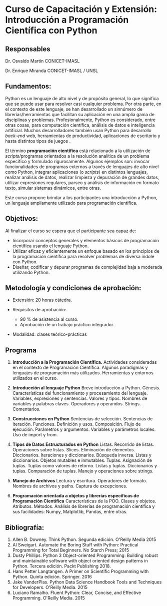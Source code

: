 # Curso de Capacitación y Extensión: Introducción a Programación Científica con Python


## Responsables 
Dr. Osvaldo Martin
CONICET-IMASL

Dr. Enrique Miranda
CONICET-IMASL / UNSL


## Fundamentos: 

Python es un lenguaje de alto nivel y de propósito general, lo que significa que se puede usar para resolver casi cualquier problema. Por otra parte, en el contexto de este lenguaje, se han desarrollado un sinnúmero de librerías/herramientas que facilitan su aplicación en una amplia gama de disciplinas y problemas.
Profesionalmente, Python es considerado, entre otras cosas, para computación científica, análisis de datos e inteligencia artificial. Muchos desarrolladores también usan Python para desarrollo _back-end_ web, herramientas de productividad, aplicaciones de escritorio y hasta distintos tipos de juegos . 

El término **programación científica** está relacionado a la utilización de _scripts_/programas orientados a la resolución analítica de un problema específico y formulado rigurosamente. Algunos ejemplos son: invocar funcionalidades de programas externos a través de lenguajes de alto nivel como Python, integrar aplicaciones (o _scripts_) en distintos lenguajes, realizar análisis de datos, realizar limpieza y depuración de grandes datos, utilizar expresiones regulares, parseo y análisis de información en formato texto, simular sistemas dinámicos, entre otras.

Este curso propone brindar a los participantes una introducción a Python, un lenguaje ampliamente utilizado para programación científica.


## Objetivos:

Al finalizar el curso se espera que el participante sea capaz de:

- Incorporar conceptos generales y elementos básicos de programación científica usando el lenguaje Python.
- Utilizar eficaz y eficientemente un enfoque basado en los principios de la programación científica para resolver problemas de diversa índole con Python.
- Diseñar, codificar y depurar programas de complejidad baja a moderada utilizando Python.


## Metodología y condiciones de aprobación:

* Extensión: 20 horas cátedra.
* Requisitos de aprobación:
    * 90 % de asistencia al curso.
    * Aprobación de un trabajo práctico integrador.

* Modalidad: clases teórico-prácticas


## Programa

1. **Introducción a la Programación Científica.**
Actividades consideradas en el contexto de Programación Científica. Algunos paradigmas y lenguajes de programación más utilizados. Herramientas y entornos utilizados en el curso. 

2. **Introducción al lenguaje Python**
Breve introducción a Python. Génesis. Características del funcionamiento y procesamiento del lenguaje. Variables, expresiones y sentencias. Valores y tipos. Nombres de variables y palabras claves. Operadores y operandos. Strings. Comentarios.

3. **Construcciones en Python**
Sentencias de selección. Sentencias de iteración. Funciones. Definición y usos. Composición. Flujo de ejecución. Parámetros y argumentos. Variables y parámetros locales. Uso de import y from.

4. **Tipos de Datos Estructurados en Python**
Listas. Recorrido de listas. Operaciones sobre listas. Slices. Eliminación de elementos. Diccionarios. Iteraciones y diccionarios. Búsqueda inversa. Listas y diccionarios. Objetos mutables e inmutables. Tuplas. Asignación de tuplas. Tuplas como valores de retorno. Listas y tuplas. Diccionarios y tuplas. Comparación de tuplas. Manejo y operaciones sobre strings. 

5. **Manejo de Archivos**
Lectura y escritura. Operadores de formato. Nombres de archivos y paths. Captura de excepciones. 

6. **Programación orientada a objetos y librerías específicas de Programación Científica**
Características de la POO. Clases y objetos. Atributos. Métodos. Análisis de librerías de programación científica y sus facilidades: Numpy, Matplotlib, Pandas, entre otras.


## Bibliografía:
1. Allen B. Downey. Think Python. Segunda edición. O'Reilly Media 2015
2. Al Sweigart. Automate the Boring Stuff with Python: Practical Programming for Total Beginners. No Starch Press; 2015
3. Dusty Phillips. Python 3 Object-oriented Programming: Building robust and maintainable software with object oriented design patterns in Python. Tercera edición. Packt Publishing 2018.
4. Hans Petter Langtangen. A Primer on Scientific Programming with Python. Quinta edición. Springer. 2016
5. Jake VanderPlas. Python Data Science Handbook Tools and Techniques for Developers. O'Reilly Media. 2015
6. Luciano Ramalho. Fluent Python: Clear, Concise, and Effective Programming. O'Reilly Media. 2015

